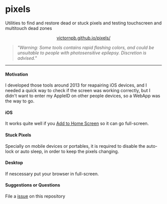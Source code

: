 # pixels
Utilities to find and restore dead or stuck pixels and testing touchscreen and multitouch dead zones

<p align="center"><a href="https://victornpb.github.io/pixels/">victornpb.github.io/pixels/</a></p>

> *"Warning: Some tools contains rapid flashing colors, and could be unsuitable to people with photosensitive epilepsy. Discretion is advised."*

----

#### Motivation

I developed those tools around 2013 for reapairing iOS devices, and I needed a quick way to check if the screen was working correctly, but I didn't want to enter my AppleID on other people devices, so a WebApp was the way to go.

#### iOS

It works quite well if you [Add to Home Screen](https://social2.etoro.com/wp-content/uploads/2015/10/ios-mobile-app-home-screen.gif) so it can go full-screen.

#### Stuck Pixels

Specially on mobile devices or portables, it is required to disable the auto-lock or auto sleep, in order to keep the pixels changing.

#### Desktop

If nescessary put your browser in full-screen.

#### Suggestions or Questions

File a [issue](https://github.com/victornpb/pixels/issues) on this repository 
